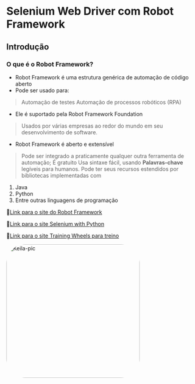 # Selenium Web Driver com Robot Framework
## Introdução
### O que é o Robot Framework?

* Robot Framework é uma estrutura genérica de automação de código aberto
* Pode ser usado para:

> Automação de testes
> Automação de processos robóticos (RPA)

* Ele é suportado pela Robot Framework Foundation

> Usados por várias empresas ao redor do mundo em seu desenvolvimento de software.

* Robot Framework é aberto e extensível
> Pode ser integrado a praticamente qualquer outra ferramenta de automação;
> É gratuito
> Usa sintaxe fácil, usando **Palavras-chave** legíveis para humanos.
> Pode ter seus recursos estendidos por bibliotecas implementadas com
1. Java
2. Python
3. Entre outras linguagens de programação

🔗[Link para o site do Robot Framework](https://robotframework.org/)

🔗[Link para o site Selenium with Python](https://selenium-python.readthedocs.io/)

🔗[Link para o site Training Wheels para treino](https://training-wheels-protocol.herokuapp.com/)

<div>
 <img align="left" alt="Keila-pic" height="350" style="border-radius:50px;" src="https://media4.giphy.com/media/3o7WTL4qQCbbLLV2Pm/giphy.gif?cid=ecf05e47jd6ko93jgbpspjylhrklxoq4j99dznv5bxf60l3m&rid=giphy.gif&ct=gwidth=676&height=676">
</div> 








 
